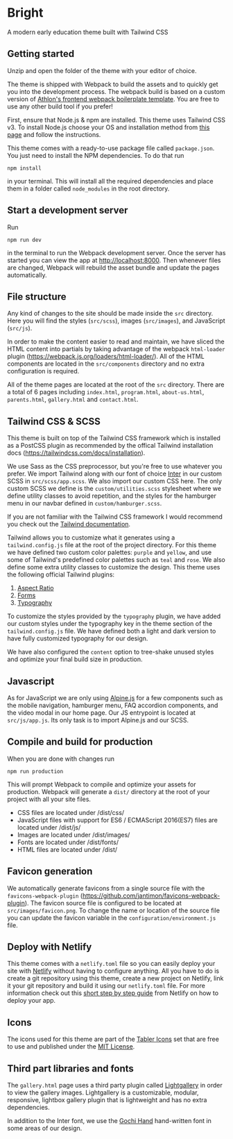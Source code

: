 # Bright
A modern early education theme built with Tailwind CSS

## Getting started
Unzip and open the folder of the theme with your editor of choice.

The theme is shipped with Webpack to build the assets and to quickly get you into the development process. The webpack build is based on a custom version of [Athlon's frontend webpack boilerplate template](https://github.com/WeAreAthlon/frontend-webpack-boilerplate). You are free to use any other build tool if you prefer!

First, ensure that Node.js & npm are installed. This theme uses Tailwind CSS v3. To install Node.js choose your OS and installation method from [this page](https://nodejs.org/en/download/package-manager/) and follow the instructions.

This theme comes with a ready-to-use package file called `package.json`. You just need to install the NPM dependencies. To do that run 
```
npm install
``` 
in your terminal. This will install all the required dependencies and place them in a folder called `node_modules` in the root directory.

## Start a development server
Run 
```
npm run dev
``` 
in the terminal to run the Webpack development server. Once the server has started you can view the app at [http://localhost:8000](http://localhost:8000/). Then whenever files are changed, Webpack will rebuild the asset bundle and update the pages automatically.

## File structure
Any kind of changes to the site should be made inside the `src` directory. Here you will find the styles (`src/scss`), images (`src/images`), and JavaScript (`src/js`).

In order to make the content easier to read and maintain, we have sliced the HTML content into partials by taking advantage of the webpack `html-loader` plugin (https://webpack.js.org/loaders/html-loader/). All of the HTML components are located in the `src/components` directory and no extra configuration is required. 

All of the theme pages are located at the root of the `src` directory. There are a total of 6 pages including `index.html`, `program.html`, `about-us.html`, `parents.html`, `gallery.html` and `contact.html`.

## Tailwind CSS & SCSS
This theme is built on top of the Tailwind CSS framework which is installed as a PostCSS plugin as recommended by the offical Tailwind installation docs (https://tailwindcss.com/docs/installation). 

We use Sass as the CSS preprocessor, but you're free to use whatever you prefer. We import Tailwind along with our font of choice [Inter](https://rsms.me/inter/) in our custom SCSS in `src/scss/app.scss`. We also import our custom CSS here. The only custom SCSS we define is the `custom/utilities.scss` stylesheet where we define utility classes to avoid repetition, and the styles for the hamburger menu in our navbar defined in `custom/hamburger.scss`. 

If you are not familiar with the Tailwind CSS framework I would recommend you check out the [Tailwind documentation](https://tailwindcss.com/docs).

Tailwind allows you to customize what it generates using a `tailwind.config.js` file at the root of the project directory. For this theme we have defined two custom color palettes: `purple` and `yellow`, and use some of Tailwind's predefined color palettes such as `teal` and `rose`. We also define some extra utility classes to customize the design. This theme uses the following official Tailwind plugins:

1. [Aspect Ratio](https://github.com/tailwindlabs/tailwindcss-aspect-ratio)
2. [Forms](https://github.com/tailwindlabs/tailwindcss-forms)
3. [Typography](https://github.com/tailwindlabs/tailwindcss-typography)

To customize the styles provided by the `typography` plugin, we have added our custom styles under the typography key in the theme section of the `tailwind.config.js` file. We have defined both a light and dark version to have fully customized typography for our design. 

We have also configured the `content` option to tree-shake unused styles and optimize your final build size in production.

## Javascript
As for JavaScript we are only using [Alpine.js](https://github.com/alpinejs/alpine) for a few components such as the mobile navigation, hamburger menu, FAQ accordion components, and the video modal in our home page. Our JS entrypoint is located at `src/js/app.js`. Its only task is to import Alpine.js and our SCSS.

## Compile and build for production
When you are done with changes run 
```
npm run production
```
This will prompt Webpack to compile and optimize your assets for production. Webpack will generate a `dist/` directory at the root of your project with all your site files.

* CSS files are located under /dist/css/
* JavaScript files with support for ES6 / ECMAScript 2016(ES7) files are located under /dist/js/
* Images are located under /dist/images/
* Fonts are located under /dist/fonts/
* HTML files are located under /dist/

## Favicon generation
We automatically generate favicons from a single source file with the `favicons-webpack-plugin` (https://github.com/jantimon/favicons-webpack-plugin). The favicon source file is configured to be located at `src/images/favicon.png`. To change the name or location of the source file you can update the favicon variable in the `configuration/environment.js` file.

## Deploy with Netlify
This theme comes with a `netlify.toml` file so you can easily deploy your site with [Netlify](https://www.netlify.com/) without having to configure anything. All you have to do is create a git repository using this theme, create a new project on Netlify, link it your git repository and build it using our `netlify.toml` file. For more information check out this [short step by step guide](https://www.netlify.com/blog/2016/09/29/a-step-by-step-guide-deploying-on-netlify/) from Netlify on how to deploy your app.

## Icons
The icons used for this theme are part of the [Tabler Icons](https://github.com/tabler/tabler-icons) set that are free to use and published under the [MIT License](https://github.com/tabler/tabler-icons/blob/master/LICENSE).

## Third part libraries and fonts
The `gallery.html` page uses a third party plugin called [Lightgallery](https://github.com/sachinchoolur/lightGallery) in order to view the gallery images. Lightgallery is a customizable, modular, responsive, lightbox gallery plugin that is lightweight and has no extra dependencies. 

In addition to the Inter font, we use the [Gochi Hand](https://fonts.googleapis.com/css2?family=Gochi+Hand&display=swap) hand-written font in some areas of our design.